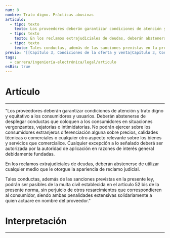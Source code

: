 ```yaml
---
num: 8
nombre: Trato digno. Prácticas abusivas
articulo:
  - tipo: texto
    texto: Los proveedores deberán garantizar condiciones de atención y trato digno y equitativo a los consumidores y usuarios. Deberán abstenerse de desplegar conductas que coloquen a los consumidores en situaciones vergonzantes, vejatorias o intimidatorias. No podrán ejercer sobre los consumidores extranjeros diferenciación alguna sobre precios, calidades técnicas o comerciales o cualquier otro aspecto relevante sobre los bienes y servicios que comercialice. Cualquier excepción a lo señalado deberá ser autorizada por la autoridad de aplicación en razones de interés general debidamente fundadas.
  - tipo: texto
    texto: En los reclamos extrajudiciales de deudas, deberán abstenerse de utilizar cualquier medio que le otorgue la apariencia de reclamo judicial.
  - tipo: texto
    texto: Tales conductas, además de las sanciones previstas en la presente ley, podrán ser pasibles de la multa civil establecida en el artículo 52 bis de la presente norma, sin perjuicio de otros resarcimientos que correspondieren al consumidor, siendo ambas penalidades extensivas solidariamente a quien actuare en nombre del proveedor.
previo: "[[Capítulo 3, Condiciones de la oferta y venta|Capítulo 3, Condiciones de la oferta y venta]]"
tags:
  - carrera/ingeniería-electrónica/legal/articulo
esBis: true
---
```

# Artículo
---
"Los proveedores deberán garantizar condiciones de atención y trato digno y equitativo a los consumidores y usuarios. Deberán abstenerse de desplegar conductas que coloquen a los consumidores en situaciones vergonzantes, vejatorias o intimidatorias. No podrán ejercer sobre los consumidores extranjeros diferenciación alguna sobre precios, calidades técnicas o comerciales o cualquier otro aspecto relevante sobre los bienes y servicios que comercialice. Cualquier excepción a lo señalado deberá ser autorizada por la autoridad de aplicación en razones de interés general debidamente fundadas.

En los reclamos extrajudiciales de deudas, deberán abstenerse de utilizar cualquier medio que le otorgue la apariencia de reclamo judicial.

Tales conductas, además de las sanciones previstas en la presente ley, podrán ser pasibles de la multa civil establecida en el artículo 52 bis de la presente norma, sin perjuicio de otros resarcimientos que correspondieren al consumidor, siendo ambas penalidades extensivas solidariamente a quien actuare en nombre del proveedor."

# Interpretación
---


